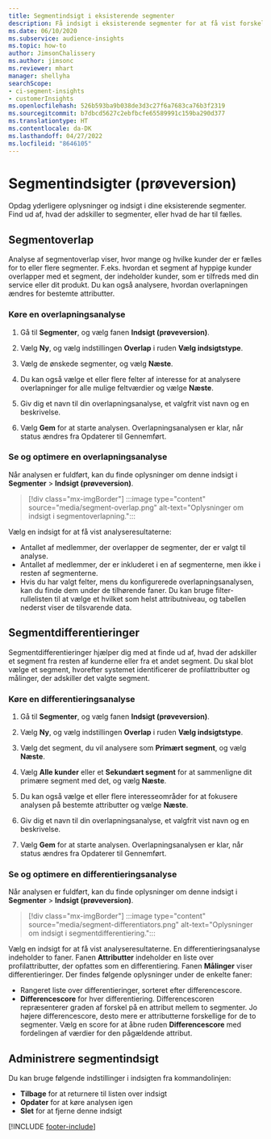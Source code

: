 ```yaml
---
title: Segmentindsigt i eksisterende segmenter
description: Få indsigt i eksisterende segmenter for at få vist forskelle og fællestræk.
ms.date: 06/10/2020
ms.subservice: audience-insights
ms.topic: how-to
author: JimsonChalissery
ms.author: jimsonc
ms.reviewer: mhart
manager: shellyha
searchScope:
- ci-segment-insights
- customerInsights
ms.openlocfilehash: 526b593ba9b038de3d3c27f6a7683ca76b3f2319
ms.sourcegitcommit: b7dbcd5627c2ebfbcfe65589991c159ba290d377
ms.translationtype: HT
ms.contentlocale: da-DK
ms.lasthandoff: 04/27/2022
ms.locfileid: "8646105"
---
```

# <a name="segment-insights-preview"></a>Segmentindsigter (prøveversion)

Opdag yderligere oplysninger og indsigt i dine eksisterende segmenter. Find ud af, hvad der adskiller to segmenter, eller hvad de har til fælles.

## <a name="segment-overlap"></a>Segmentoverlap

Analyse af segmentoverlap viser, hvor mange og hvilke kunder der er fælles for to eller flere segmenter. F.eks. hvordan et segment af hyppige kunder overlapper med et segment, der indeholder kunder, som er tilfreds med din service eller dit produkt.
Du kan også analysere, hvordan overlapningen ændres for bestemte attributter.

### <a name="run-an-overlap-analysis"></a>Køre en overlapningsanalyse

1. Gå til **Segmenter**, og vælg fanen **Indsigt (prøveversion)**.

1. Vælg **Ny**, og vælg indstillingen **Overlap** i ruden **Vælg indsigtstype**.

1. Vælg de ønskede segmenter, og vælg **Næste**.

1. Du kan også vælge et eller flere felter af interesse for at analysere overlapninger for alle mulige feltværdier og vælge **Næste**.

1. Giv dig et navn til din overlapningsanalyse, et valgfrit vist navn og en beskrivelse.

1. Vælg **Gem** for at starte analysen. Overlapningsanalysen er klar, når status ændres fra Opdaterer til Gennemført.

### <a name="view-and-optimize-an-overlap-analysis"></a>Se og optimere en overlapningsanalyse

Når analysen er fuldført, kan du finde oplysninger om denne indsigt i **Segmenter** > **Indsigt (prøveversion)**.

> [!div class="mx-imgBorder"]
> :::image type="content" source="media/segment-overlap.png" alt-text="Oplysninger om indsigt i segmentoverlapning.":::

Vælg en indsigt for at få vist analyseresultaterne:

- Antallet af medlemmer, der overlapper de segmenter, der er valgt til analyse.
- Antallet af medlemmer, der er inkluderet i en af segmenterne, men ikke i resten af segmenterne.
- Hvis du har valgt felter, mens du konfigurerede overlapningsanalysen, kan du finde dem under de tilhørende faner. Du kan bruge filter-rullelisten til at vælge et hvilket som helst attributniveau, og tabellen nederst viser de tilsvarende data.

## <a name="segment-differentiators"></a>Segmentdifferentieringer

Segmentdifferentieringer hjælper dig med at finde ud af, hvad der adskiller et segment fra resten af kunderne eller fra et andet segment. Du skal blot vælge et segment, hvorefter systemet identificerer de profilattributter og målinger, der adskiller det valgte segment.

### <a name="run-a-differentiator-analysis"></a>Køre en differentieringsanalyse

1. Gå til **Segmenter**, og vælg fanen **Indsigt (prøveversion)**.

1. Vælg **Ny**, og vælg indstillingen **Overlap** i ruden **Vælg indsigtstype**.

1. Vælg det segment, du vil analysere som **Primært segment**, og vælg **Næste**.

1. Vælg **Alle kunder** eller et **Sekundært segment** for at sammenligne dit primære segment med det, og vælg **Næste**.

1. Du kan også vælge et eller flere interesseområder for at fokusere analysen på bestemte attributter og vælge **Næste**.

1. Giv dig et navn til din overlapningsanalyse, et valgfrit vist navn og en beskrivelse.

1. Vælg **Gem** for at starte analysen. Overlapningsanalysen er klar, når status ændres fra Opdaterer til Gennemført.

### <a name="view-and-optimize-a-differentiators-analysis"></a>Se og optimere en differentieringsanalyse

Når analysen er fuldført, kan du finde oplysninger om denne indsigt i **Segmenter** > **Indsigt (prøveversion)**.

> [!div class="mx-imgBorder"]
> :::image type="content" source="media/segment-differentiators.png" alt-text="Oplysninger om indsigt i segmentdifferentiering.":::

Vælg en indsigt for at få vist analyseresultaterne. En differentieringsanalyse indeholder to faner. Fanen **Attributter** indeholder en liste over profilattributter, der opfattes som en differentiering. Fanen **Målinger** viser differentieringer. Der findes følgende oplysninger under de enkelte faner:

- Rangeret liste over differentieringer, sorteret efter differencescore.
- **Differencescore** for hver differentiering. Differencescoren repræsenterer graden af forskel på en attribut mellem to segmenter. Jo højere differencescore, desto mere er attributterne forskellige for de to segmenter. Vælg en score for at åbne ruden **Differencescore** med fordelingen af værdier for den pågældende attribut.

## <a name="manage-segment-insights"></a>Administrere segmentindsigt

Du kan bruge følgende indstillinger i indsigten fra kommandolinjen:

- **Tilbage** for at returnere til listen over indsigt
- **Opdater** for at køre analysen igen
- **Slet** for at fjerne denne indsigt


[!INCLUDE [footer-include](includes/footer-banner.md)]
